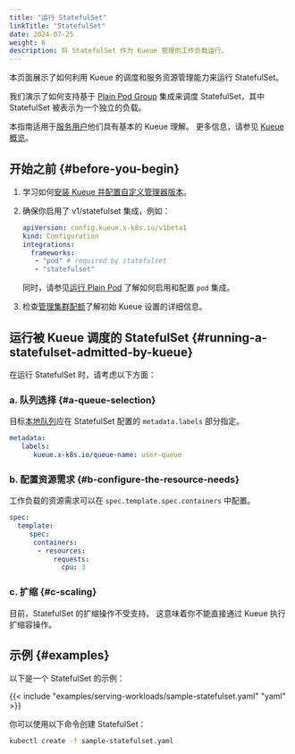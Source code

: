 ```yaml
---
title: "运行 StatefulSet"
linkTitle: "StatefulSet"
date: 2024-07-25
weight: 6
description: 将 StatefulSet 作为 Kueue 管理的工作负载运行。
---
```


本页面展示了如何利用 Kueue 的调度和服务资源管理能力来运行 StatefulSet。

我们演示了如何支持基于 [Plain Pod Group](https://kueue.sigs.k8s.io/docs/tasks/run/plain_pods/)
集成来调度 StatefulSet，其中 StatefulSet 被表示为一个独立的负载。

本指南适用于[服务用户](/zh-CN/docs/tasks#serving-user)他们具有基本的 Kueue 理解。
更多信息，请参见 [Kueue 概览](/zh-CN/docs/overview)。

## 开始之前 {#before-you-begin}

1. 学习如何[安装 Kueue 并配置自定义管理器版本](/zh-CN/docs/installation/#install-a-custom-configured-released-version)。

2. 确保你启用了 v1/statefulset 集成，例如：
   ```yaml
   apiVersion: config.kueue.x-k8s.io/v1beta1
   kind: Configuration
   integrations:
     frameworks:
      - "pod" # required by statefulset
      - "statefulset"
   ```
   同时，请参见[运行 Plain Pod](/zh-CN/docs/tasks/run/plain_pods/#before-you-begin)
   了解如何启用和配置 `pod` 集成。

3. 检查[管理集群配额](/zh-CN/docs/tasks/manage/administer_cluster_quotas)了解初始 Kueue 设置的详细信息。

## 运行被 Kueue 调度的 StatefulSet {#running-a-statefulset-admitted-by-kueue}

在运行 StatefulSet 时，请考虑以下方面：

### a. 队列选择 {#a-queue-selection}

目标[本地队列](/zh-CN/docs/concepts/local_queue)应在 StatefulSet 配置的 `metadata.labels` 部分指定。

```yaml
metadata:
   labels:
      kueue.x-k8s.io/queue-name: user-queue
```

### b. 配置资源需求 {#b-configure-the-resource-needs}
工作负载的资源需求可以在 `spec.template.spec.containers` 中配置。

```yaml
spec:
  template:
     spec:
      containers:
       - resources:
           requests:
             cpu: 3
```

### c. 扩缩 {#c-scaling}

目前，StatefulSet 的扩缩操作不受支持。
这意味着你不能直接通过 Kueue 执行扩缩容操作。

## 示例 {#examples}
以下是一个 StatefulSet 的示例：

{{< include "examples/serving-workloads/sample-statefulset.yaml" "yaml" >}}

你可以使用以下命令创建 StatefulSet：

```sh
kubectl create -f sample-statefulset.yaml
```
